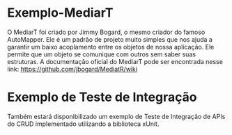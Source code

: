 # Exemplo-MediarT
O MediarT foi criado por Jimmy Bogard, o mesmo criador do famoso AutoMapper. Ele é um padrão de projeto muito simples que nos ajuda a garantir um baixo acoplamento entre os objetos de nossa aplicação. Ele permite que um objeto se comunique com outros sem saber suas estruturas.
A documentação oficial do MediarT pode ser encontrada nesse link: https://github.com/jbogard/MediatR/wiki

# Exemplo de Teste de Integração
Também estará disponibilizado um exemplo de Teste de Integração de APIs do CRUD implementado utilizando a biblioteca xUnit.
